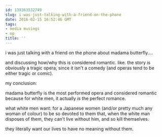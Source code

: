 ```yaml
---
id: 139363532749
slug: i-was-just-talking-with-a-friend-on-the-phone
date: 2016-02-15 16:52:46 GMT
tags:
- media musings
- op
title: ''
---
```

i was just talking with a friend on the phone about madama butterfly....

and discussing how/why this is considered romantic. like. the story is obviously a tragic opera, since it isn't a comedy (and operas tend to be either tragic or comic).

my conclusion:

madama butterfly is the most performed opera and considered romantic because for white men, it actually *is* the perfect romance.

what white men want: for a Japanese women (and/or pretty much any woman of colour) to be so devoted to them that, when the white man disposes of them, they can't live without him, and so kill themselves.

they literally want our lives to have no meaning without them.